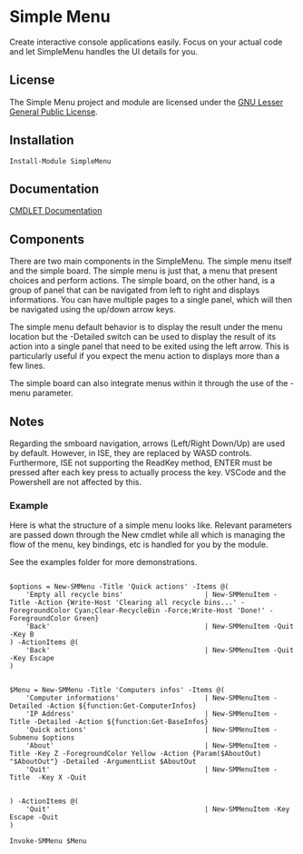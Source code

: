 # Simple Menu 
Create interactive console applications easily. 
Focus on your actual code and let SimpleMenu handles the UI details for you.

## License 
The Simple Menu project and module are licensed under the [GNU Lesser General Public License](https://www.gnu.org/licenses/lgpl-3.0.en.html).

## Installation

``` 
Install-Module SimpleMenu 
```

## Documentation
[CMDLET Documentation](Help/README.md)

## Components
There are two main components in the SimpleMenu.
The simple menu itself and the simple board. 
The simple menu is just that, a menu that present choices and perform actions. 
The simple board, on the other hand, is a group of panel that can be navigated from left to right and displays
informations. You can have multiple pages to a single panel, which will then be navigated using the up/down arrow keys. 

The simple menu default behavior is to display the result under the menu location but the -Detailed switch can be used to display the result of its action into a single panel that need to be exited using the left arrow. This is particularly useful if you expect the menu action to displays more than a few lines. 

The simple board can also integrate menus within it through the use of the -menu parameter. 

## Notes
Regarding the smboard navigation, arrows (Left/Right Down/Up) are used by default.
However, in ISE, they are replaced by WASD controls.
Furthermore, ISE not supporting the ReadKey method, ENTER must be pressed after each key press to actually process the key. 
VSCode and the Powershell are not affected by this. 


### Example
Here is what the structure of a simple menu looks like.
Relevant parameters are passed down through the New cmdlet while all which is managing the flow of the menu, key bindings, etc is handled for you by the module. 


See the examples folder for more demonstrations.
```

$options = New-SMMenu -Title 'Quick actions' -Items @(
    'Empty all recycle bins'                    | New-SMMenuItem -Title -Action {Write-Host 'Clearing all recycle bins...' -ForegroundColor Cyan;Clear-RecycleBin -Force;Write-Host 'Done!' -ForegroundColor Green}
    'Back'                                      | New-SMMenuItem -Quit -Key B
) -ActionItems @(
    'Back'                                      | New-SMMenuItem -Quit -Key Escape
)


$Menu = New-SMMenu -Title 'Computers infos' -Items @(
    'Computer informations'                     | New-SMMenuItem -Detailed -Action ${function:Get-ComputerInfos}
    'IP Address'                                | New-SMMenuItem -Title -Detailed -Action ${function:Get-BaseInfos}
    'Quick actions'                             | New-SMMenuItem -Submenu $options
    'About'                                     | New-SMMenuItem -Title -Key Z -ForegroundColor Yellow -Action {Param($AboutOut) "$AboutOut"} -Detailed -ArgumentList $AboutOut
    'Quit'                                      | New-SMMenuItem -Title  -Key X -Quit
    
    
) -ActionItems @(
    'Quit'                                      | New-SMMenuItem -Key Escape -Quit
)

Invoke-SMMenu $Menu 
```



